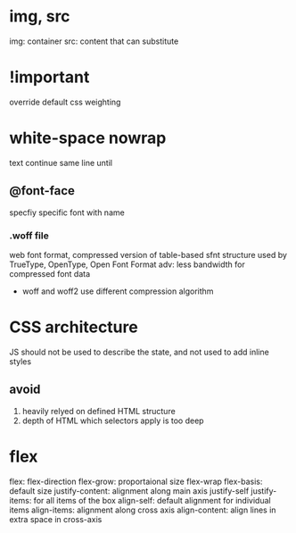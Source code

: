 # img, src
img: container
src: content that can substitute

# !important
override default css weighting

# white-space nowrap
text continue same line until <br>

## @font-face
specfiy specific font with name
### .woff file
web font format, compressed version of table-based sfnt structure used by TrueType, OpenType, Open Font Format
adv: less bandwidth for compressed font data
- woff and woff2 use different compression algorithm

# CSS architecture
JS should not be used to describe the state, and not used to add inline styles

## avoid
1. heavily relyed on defined HTML structure
2. depth of HTML which selectors apply is too deep

# flex
flex: <flex-grow><flex-shrink><flex-basis>
flex-direction
flex-grow: proportaional size
flex-wrap
flex-basis: default size
justify-content: alignment along main axis
justify-self
justify-items: for all items of the box
align-self: default alignment for individual items
align-items: alignment along cross axis
align-content: align lines in extra space in cross-axis









